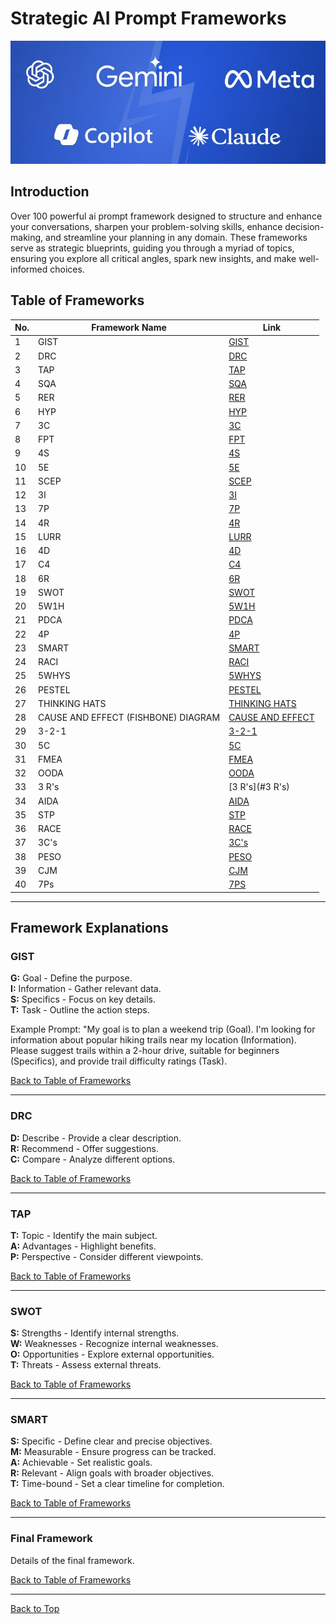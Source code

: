 # Strategic AI Prompt Frameworks
<img src="https://github.com/TutorialStep/100-ai-prompt-framework/blob/images/llm-platform.png">

## Introduction

Over 100 powerful ai prompt framework designed to structure and enhance your conversations, sharpen your problem-solving skills, enhance decision-making, and streamline your planning in any domain. These frameworks serve as strategic blueprints, guiding you through a myriad of topics, ensuring you explore all critical angles, spark new insights, and make well-informed choices.

## Table of Frameworks

| No. | Framework Name | Link |
| --- | -------------- | ---- |
| 1   | GIST           | [GIST](#gist) |
| 2   | DRC            | [DRC](#drc) |
| 3   | TAP            | [TAP](#tap) |
| 4   | SQA            | [SQA](#sqa) |
| 5   | RER            | [RER](#rer) |
| 6   | HYP            | [HYP](#hyp) |
| 7   | 3C             | [3C](#3c) |
| 8   | FPT             | [FPT](#fpt) |
| 9   | 4S             | [4S](#4s) |
| 10  | 5E            | [5E](#5e) |
| 11  | SCEP            | [SCEP](#scep) |
| 12  | 3I            | [3I](#3i) |
| 13  | 7P            | [7P](#7p) |
| 14  | 4R            | [4R](#4r) |
| 15  | LURR            | [LURR](#lurr) |
| 16  | 4D            | [4D](#4d) |
| 17  | C4            | [C4](#c4) |
| 18  | 6R            | [6R](#6r) |
| 19  | SWOT            | [SWOT](#swot) |
| 20  | 5W1H            | [5W1H](#5w1h) |
| 21  | PDCA            | [PDCA](#pdca) |
| 22  | 4P            | [4P](#4p) |
| 23  | SMART            | [SMART](#smart) |
| 24  | RACI            | [RACI](#raci) |
| 25  | 5WHYS            | [5WHYS](#5whys) |
| 26  | PESTEL            | [PESTEL](#pestel) |
| 27  | THINKING HATS            | [THINKING HATS](#th) |
| 28  | CAUSE AND EFFECT (FISHBONE) DIAGRAM        | [CAUSE AND EFFECT](#ce) |
| 29  | 3-2-1            | [3-2-1](#3-2-1) |
| 30  | 5C            | [5C](#5c) |
| 31  | FMEA            | [FMEA](#fmea) |
| 32  | OODA           | [OODA](#ooda) |
| 33  | 3 R's            | [3 R's](#3 R's) |
| 34  | AIDA            | [AIDA](#aida) |
| 35  | STP            | [STP](#stp) |
| 36  | RACE            | [RACE](#race) |
| 37  | 3C's            | [3C's](#3C's) |
| 38  | PESO            | [PESO](#peso) |
| 39  | CJM            | [CJM](#cjm) |
| 40  | 7Ps            | [7PS](#7ps) |






---















## Framework Explanations

### GIST

**G:** Goal - Define the purpose.  
**I:** Information - Gather relevant data.  
**S:** Specifics - Focus on key details.  
**T:** Task - Outline the action steps.

Example Prompt: "My goal is to plan a weekend trip (Goal). I'm
looking for information about popular hiking trails near my location
(Information). Please suggest trails within a 2-hour drive, suitable for
beginners (Specifics), and provide trail difficulty ratings (Task).

[Back to Table of Frameworks](#table-of-frameworks)

---

### DRC

**D:** Describe - Provide a clear description.  
**R:** Recommend - Offer suggestions.  
**C:** Compare - Analyze different options.

[Back to Table of Frameworks](#table-of-frameworks)

---

### TAP

**T:** Topic - Identify the main subject.  
**A:** Advantages - Highlight benefits.  
**P:** Perspective - Consider different viewpoints.

[Back to Table of Frameworks](#table-of-frameworks)

---

### SWOT

**S:** Strengths - Identify internal strengths.  
**W:** Weaknesses - Recognize internal weaknesses.  
**O:** Opportunities - Explore external opportunities.  
**T:** Threats - Assess external threats.

[Back to Table of Frameworks](#table-of-frameworks)

---

### SMART

**S:** Specific - Define clear and precise objectives.  
**M:** Measurable - Ensure progress can be tracked.  
**A:** Achievable - Set realistic goals.  
**R:** Relevant - Align goals with broader objectives.  
**T:** Time-bound - Set a clear timeline for completion.

[Back to Table of Frameworks](#table-of-frameworks)

---

### Final Framework

Details of the final framework.

[Back to Table of Frameworks](#table-of-frameworks)

---

[Back to Top](#strategic-frameworks)

